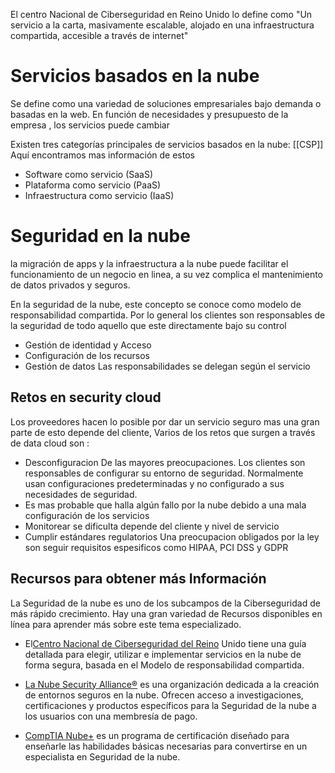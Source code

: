 El centro Nacional de Ciberseguridad en Reino Unido lo define como "Un servicio a la carta, masivamente escalable, alojado en una infraestructura compartida, accesible a través de internet"

# Servicios basados en la nube
Se define como una variedad de soluciones empresariales bajo demanda o basadas en la web. En función de necesidades y presupuesto de la empresa , los servicios puede cambiar 

Existen tres categorías principales de servicios basados en la nube:
[[CSP]] Aquí encontramos mas información de estos

- Software como servicio (SaaS)
- Plataforma como servicio (PaaS)
- Infraestructura como servicio (IaaS)

# Seguridad en la nube
la migración de apps y la infraestructura a la nube puede facilitar el funcionamiento de un negocio en linea, a su vez complica el mantenimiento de datos privados y seguros.

En la seguridad de la nube, este concepto se conoce como modelo de responsabilidad compartida. Por lo general los clientes son responsables de la seguridad de todo aquello que este directamente bajo su control
- Gestión de identidad y Acceso
- Configuración de los recursos 
- Gestión de datos 
Las responsabilidades se delegan según el servicio 

## Retos en security cloud
Los proveedores hacen lo posible por dar un servicio seguro mas una gran parte de esto depende del cliente, Varios de los retos que surgen a través de data cloud son :

- Desconfiguracion De las mayores preocupaciones. Los clientes son responsables de configurar su entorno de seguridad. Normalmente usan configuraciones predeterminadas y no configurado a sus necesidades de seguridad.
- Es mas probable que halla algún fallo por la nube debido a una mala configuración de los servicios 
- Monitorear se dificulta depende del cliente y nivel de servicio 
- Cumplir estándares regulatorios Una preocupacion obligados por la ley son seguir requisitos espesificos como HIPAA, PCI DSS y GDPR

## Recursos para obtener más Información

La Seguridad de la nube es uno de los subcampos de la Ciberseguridad de más rápido crecimiento. Hay una gran variedad de Recursos disponibles en línea para aprender más sobre este tema especializado.

- El[Centro Nacional de Ciberseguridad del Reino](https://www.ncsc.gov.uk/collection/cloud/understanding-cloud-services/cloud-security-shared-responsibility-model) Unido tiene una guía detallada para elegir, utilizar e implementar servicios en la nube de forma segura, basada en el Modelo de responsabilidad compartida.
    
- [La Nube Security Alliance®](https://cloudsecurityalliance.org/) es una organización dedicada a la creación de entornos seguros en la nube. Ofrecen acceso a investigaciones, certificaciones y productos específicos para la Seguridad de la nube a los usuarios con una membresía de pago.
    
- [CompTIA Nube+](https://www.comptia.org/blog/your-next-move-cloud-security-specialist) es un programa de certificación diseñado para enseñarle las habilidades básicas necesarias para convertirse en un especialista en Seguridad de la nube.